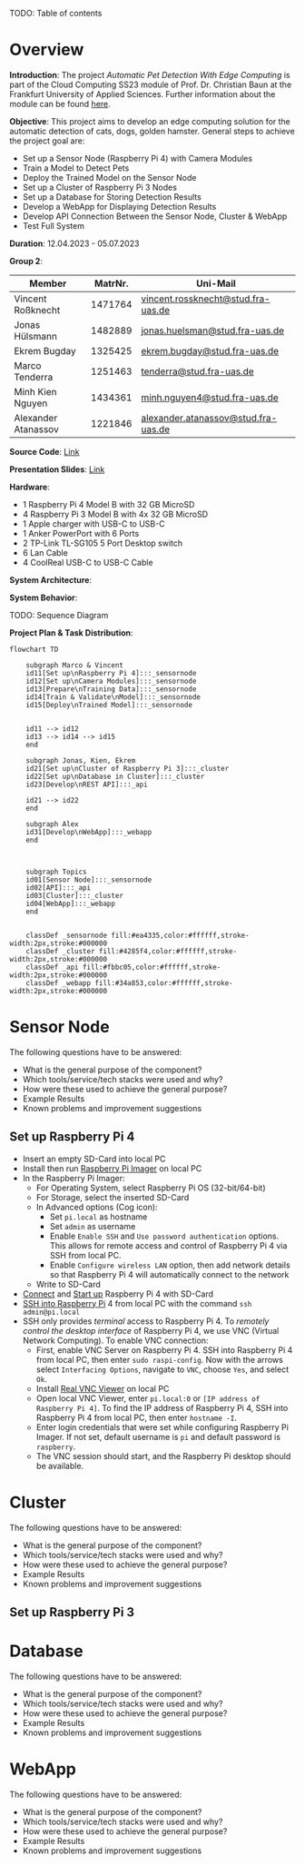 TODO: Table of contents

# Overview

**Introduction**: The project *Automatic Pet Detection With Edge Computing* is part of the Cloud Computing SS23 module of Prof. Dr. Christian Baun at the Frankfurt University of Applied Sciences. Further information about the module can be found [here](https://www.christianbaun.de/CGC23/index.html).

**Objective**: This project aims to develop an edge computing solution for the automatic detection of cats, dogs, golden hamster. General steps to achieve the project goal are:
- Set up a Sensor Node (Raspberry Pi 4) with Camera Modules
- Train a Model to Detect Pets
- Deploy the Trained Model on the Sensor Node
- Set up a Cluster of Raspberry Pi 3 Nodes
- Set up a Database for Storing Detection Results 
- Develop a WebApp for Displaying Detection Results
- Develop API Connection Between the Sensor Node, Cluster & WebApp
- Test Full System

**Duration**: 12.04.2023 - 05.07.2023

**Group 2**:

| Member              | MatrNr. | Uni-Mail                            |
| ------------------- | ------- | ----------------------------------- |
| Vincent Roßknecht   | 1471764 | vincent.rossknecht@stud.fra-uas.de  |
| Jonas Hülsmann      | 1482889 | jonas.huelsman@stud.fra-uas.de      |
| Ekrem Bugday        | 1325425 | ekrem.bugday@stud.fra-uas.de        |
| Marco Tenderra      | 1251463 | tenderra@stud.fra-uas.de            |
| Minh Kien Nguyen    | 1434361 | minh.nguyen4@stud.fra-uas.de        |
| Alexander Atanassov | 1221846 | alexander.atanassov@stud.fra-uas.de |

**Source Code**: [Link](https://github.com/ccfrauasgr2/pet-detection/tree/main)

**Presentation Slides**: [Link](https://docs.google.com/presentation/d/1wE96Q1euAeaRYBAPP1TrVFQCkrlQES2NmLTt2wVjyIs/edit?usp=sharing)

**Hardware**:
- 1 Raspberry Pi 4 Model B with 32 GB MicroSD
- 4 Raspberry Pi 3 Model B with 4x 32 GB MicroSD
- 1 Apple charger with USB-C to USB-C
- 1 Anker PowerPort with 6 Ports
- 2 TP-Link TL-SG105 5 Port Desktop switch
- 6 Lan Cable
- 4 CoolReal USB-C to USB-C Cable

**System Architecture**:

**System Behavior**:

TODO: Sequence Diagram

**Project Plan & Task Distribution**:
```mermaid
flowchart TD
    
    subgraph Marco & Vincent
    id11[Set up\nRaspberry Pi 4]:::_sensornode
    id12[Set up\nCamera Modules]:::_sensornode
    id13[Prepare\nTraining Data]:::_sensornode
    id14[Train & Validate\nModel]:::_sensornode
    id15[Deploy\nTrained Model]:::_sensornode
    
    
    id11 --> id12
    id13 --> id14 --> id15
    end

    subgraph Jonas, Kien, Ekrem
    id21[Set up\nCluster of Raspberry Pi 3]:::_cluster
    id22[Set up\nDatabase in Cluster]:::_cluster
    id23[Develop\nREST API]:::_api

    id21 --> id22
    end

    subgraph Alex
    id31[Develop\nWebApp]:::_webapp
    end
   
 

    subgraph Topics
    id01[Sensor Node]:::_sensornode
    id02[API]:::_api
    id03[Cluster]:::_cluster
    id04[WebApp]:::_webapp
    end
   

    classDef _sensornode fill:#ea4335,color:#ffffff,stroke-width:2px,stroke:#000000
    classDef _cluster fill:#4285f4,color:#ffffff,stroke-width:2px,stroke:#000000
    classDef _api fill:#fbbc05,color:#ffffff,stroke-width:2px,stroke:#000000
    classDef _webapp fill:#34a853,color:#ffffff,stroke-width:2px,stroke:#000000
```




# Sensor Node

The following questions have to be answered:

- What is the general purpose of the component?
- Which tools/service/tech stacks were used and why?
- How were these used to achieve the general purpose?
- Example Results
- Known problems and improvement suggestions

## Set up Raspberry Pi 4
- Insert an empty SD-Card into local PC
- Install then run [Raspberry Pi Imager](https://www.raspberrypi.com/software/) on local PC
- In the Raspberry Pi Imager:
  - For Operating System, select Raspberry Pi OS (32-bit/64-bit)
  - For Storage, select the inserted SD-Card
  - In Advanced options (Cog icon):
    - Set `pi.local` as hostname
    - Set `admin` as username
    - Enable `Enable SSH` and `Use password authentication` options. This allows for remote access and control of Raspberry Pi 4 via SSH from local PC. 
    - Enable `Configure wireless LAN` option, then add network details so that Raspberry Pi 4 will automatically connect to the network
  - Write to SD-Card
- [Connect](https://projects.raspberrypi.org/en/projects/raspberry-pi-setting-up/3) and [Start up](https://projects.raspberrypi.org/en/projects/raspberry-pi-setting-up/4) Raspberry Pi 4 with SD-Card
- [SSH into Raspberry Pi](https://www.makeuseof.com/how-to-ssh-into-raspberry-pi-remote/#:~:text=SSH%20Into%20Raspberry%20Pi%20From%20Windows&text=In%20the%20PuTTY%20dialog%2C%20select,the%20connection%20details%20in%20PuTTY.) 4 from local PC with the command `ssh admin@pi.local`
- SSH only provides *terminal* access to Raspberry Pi 4. To *remotely control the desktop interface* of Raspberry Pi 4, we use VNC (Virtual Network Computing). To enable VNC connection:
  - First, enable VNC Server on Raspberry Pi 4. SSH into Raspberry Pi 4 from local PC, then enter `sudo raspi-config`. Now with the arrows select `Interfacing Options`, navigate to `VNC`, choose `Yes`, and select `Ok`.
  - Install [Real VNC Viewer](https://www.realvnc.com/en/connect/download/viewer/) on local PC
  - Open local VNC Viewer, enter `pi.local:0` or `[IP address of Raspberry Pi 4]`. To find the IP address of Raspberry Pi 4, SSH into Raspberry Pi 4 from local PC, then enter `hostname -I`.
  - Enter login credentials that were set while configuring Raspberry Pi Imager. If not set, default username is `pi` and default password is `raspberry`.
  - The VNC session should start, and the Raspberry Pi desktop should be available.

# Cluster

The following questions have to be answered:

- What is the general purpose of the component?
- Which tools/service/tech stacks were used and why?
- How were these used to achieve the general purpose?
- Example Results
- Known problems and improvement suggestions

## Set up Raspberry Pi 3

# Database

The following questions have to be answered:

- What is the general purpose of the component?
- Which tools/service/tech stacks were used and why?
- How were these used to achieve the general purpose?
- Example Results
- Known problems and improvement suggestions

# WebApp

The following questions have to be answered:


- What is the general purpose of the component?
- Which tools/service/tech stacks were used and why?
- How were these used to achieve the general purpose?
- Example Results
- Known problems and improvement suggestions



